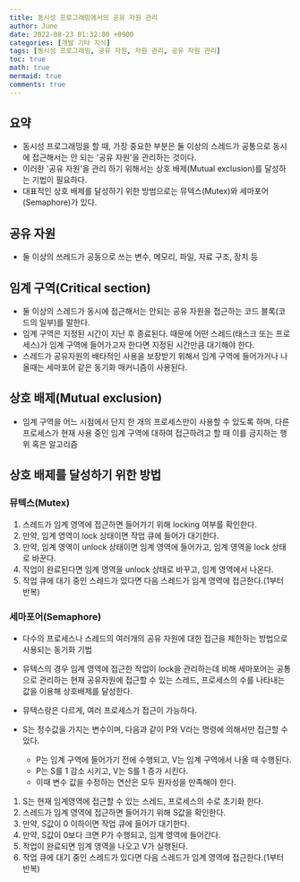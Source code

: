 ```yaml
---
title: 동시성 프로그래밍에서의 공유 자원 관리
author: June
date: 2022-08-23 01:32:00 +0900
categories: [개발 기타 지식]
tags: [동시성 프로그래밍, 공유 자원, 자원 관리, 공유 자원 관리]
toc: true
math: true
mermaid: true
comments: true
---
```

## 요약

- 동시성 프로그래밍을 할 때, 가장 중요한 부분은 둘 이상의 스레드가 공통으로 동시에 접근해서는 안 되는 '공유 자원'을 관리하는 것이다.
- 이러한 '공유 자원'을 관리 하기 위해서는 상호 배제(Mutual exclusion)를 달성하는 기법이 필요하다.
- 대표적인 상호 배제를 달성하기 위한 방범으로는 뮤텍스(Mutex)와 세마포어(Semaphore)가 있다.

## 공유 자원

- 둘 이상의 쓰레드가 공동으로 쓰는 변수, 메모리, 파일, 자료 구조, 장치 등

## 임계 구역(Critical section)

- 둘 이상의 스레드가 동시에 접근해서는 안되는 공유 자원을 접근하는 코드 블록(코드의 일부)를 말한다.
- 임계 구역은 지정된 시간이 지난 후 종료된다. 때문에 어떤 스레드(태스크 또는 프로세스)가 임계 구역에 들어가고자 한다면 지정된 시간만큼 대기해야 한다.
- 스레드가 공유자원의 배타적인 사용을 보장받기 위해서 임계 구역에 들어가거나 나올때는 세마포어 같은 동기화 매커니즘이 사용된다.

## 상호 배제(Mutual exclusion)

- 임계 구역을 어느 시점에서 단지 한 개의 프로세스만이 사용할 수 있도록 하며, 다른 프로세스가 현재 사용 중인 임계 구역에 대하여 접근하려고 할 때 이를 금지하는 행위 혹은 알고리즘

## 상호 배제를 달성하기 위한 방법

### 뮤텍스(Mutex)

1. 스레드가 임계 영역에 접근하면 들어가기 위해 locking 여부를 확인한다.
2. 만약, 임계 영역이 lock 상태이면 작업 큐에 들어가 대기한다.
3. 만약, 임계 영역이 unlock 상태이면 임계 영역에 들어가고, 임계 영역을 lock 상태로 바꾼다.
4. 작업이 완료된다면 임계 영역을 unlock 상태로 바꾸고, 임계 영역에서 나온다.
5. 작업 큐에 대기 중인 스레드가 있다면 다음 스레드가 임계 영역에 접근한다.(1부터 반복)

### 세마포어(Semaphore)

- 다수의 프로세스나 스레드의 여러개의 공유 자원에 대한 접근을 제한하는 방법으로 사용되는 동기화 기법
- 뮤텍스의 경우 임계 영역에 접근한 작업이 lock을 관리하는데 비해 세마포어는 공통으로 관리하는 현재 공유자원에 접근할 수 있는 스레드, 프로세스의 수를 나타내는 값을 이용해 상호배제를 달성한다.
- 뮤텍스랑은 다르게, 여러 프로세스가 접근이 가능하다.

- S는 정수값을 가지는 변수이며, 다음과 같이 P와 V라는 명령에 의해서만 접근할 수 있다.
  - P는 임계 구역에 들어가기 전에 수행되고, V는 임계 구역에서 나올 때 수행된다.
  - P는 S를 1 감소 시키고, V는 S를 1 증가 시킨다.
  - 이때 변수 값을 수정하는 연산은 모두 원자성을 만족해야 한다.

1. S는 현재 임계영역에 접근할 수 있는 스레드, 프로세스의 수로 초기화 한다.
2. 스레드가 임계 영역에 접근하면 들어가기 위해 S값을 확인한다.
3. 만약, S값이 0 이하이면 작업 큐에 들어가 대기한다.
4. 만약, S값이 0보다 크면 P가 수행되고, 임계 영역에 들어간다.
5. 작업이 완료되면 임계 영역을 나오고 V가 실행된다.
6. 작업 큐에 대기 중인 스레드가 있다면 다음 스레드가 임계 영역에 접근한다.(1부터 반복)
